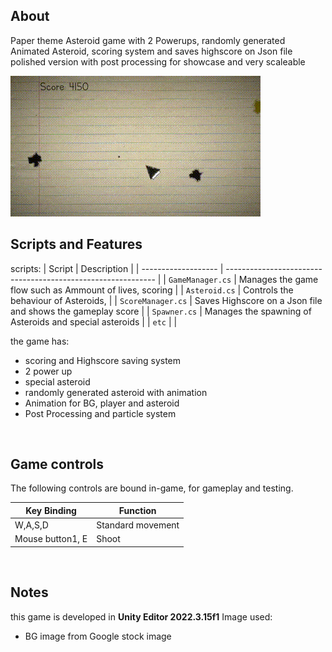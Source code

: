 ## About
Paper theme Asteroid game with 2 Powerups, randomly generated Animated Asteroid, scoring system and saves highscore on Json file
polished version with post processing for showcase and very scaleable 

<tbody>
    <tr>
      <td><img src="https://github.com/Alexander-NL/Alexander-NL/blob/main/AsteroidPaper.gif"/></td>
    </tr>
  
<br>

## Scripts and Features
scripts:
|  Script       | Description                                                  |
| ------------------- | ------------------------------------------------------------ |
| `GameManager.cs` | Manages the game flow such as Ammount of lives, scoring |
| `Asteroid.cs`  | Controls the behaviour of Asteroids,  |
| `ScoreManager.cs`  | Saves Highscore on a Json file and shows the gameplay score |
| `Spawner.cs`  | Manages the spawning of Asteroids and special asteroids |
| `etc`  | |

the game has:
- scoring and Highscore saving system
- 2 power up
- special asteroid
- randomly generated asteroid with animation
- Animation for BG, player and asteroid
- Post Processing and particle system

<br>

## Game controls
The following controls are bound in-game, for gameplay and testing.

| Key Binding       | Function          |
| ----------------- | ----------------- |
| W,A,S,D           | Standard movement |
| Mouse button1, E  | Shoot             |

<br>

## Notes
this game is developed in **Unity Editor 2022.3.15f1**
Image used:
- BG image from Google stock image
